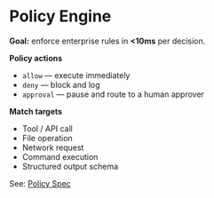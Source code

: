 # Policy Engine

**Goal:** enforce enterprise rules in **<10ms** per decision.

**Policy actions**
- `allow` — execute immediately
- `deny` — block and log
- `approval` — pause and route to a human approver

**Match targets**
- Tool / API call
- File operation
- Network request
- Command execution
- Structured output schema

See: [Policy Spec](../reference/policy-spec.md)